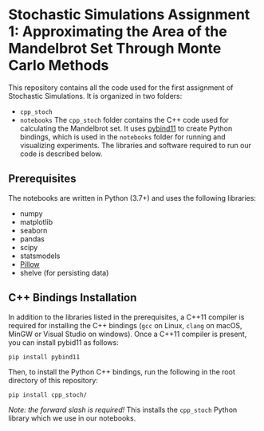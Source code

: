 # Stochastic Simulations Assignment 1: Approximating the Area of the Mandelbrot Set Through Monte Carlo Methods
This repository contains all the code used for the first assignment of
Stochastic Simulations.
It is organized in two folders:
- `cpp_stoch`
- `notebooks`
The `cpp_stoch` folder contains the C++ code used for calculating the Mandelbrot
set.
It uses [pybind11](https://github.com/pybind/pybind11) to create Python
bindings, which is used in the `notebooks` folder for running and visualizing
experiments.
The libraries and software required to run our code is described below.

## Prerequisites
The notebooks are written in Python (3.7+) and uses the following libraries:
- numpy
- matplotlib
- seaborn
- pandas
- scipy
- statsmodels
- [Pillow](https://pillow.readthedocs.io/en/stable/)
- shelve (for persisting data)

## C++ Bindings Installation
In addition to the libraries listed in the prerequisites, a C++11 compiler is
required for installing the C++ bindings (`gcc` on Linux, `clang` on macOS,
MinGW or Visual Studio on windows).
Once a C++11 compiler is present, you can install pybid11 as follows:
```bash
pip install pybind11
```
Then, to install the Python C++ bindings, run the following in the root
directory of this repository:
```
pip install cpp_stoch/
```
_Note: the forward slash is required!_
This installs the `cpp_stoch` Python library which we use in our notebooks.
